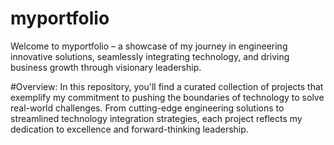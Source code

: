 # myportfolio
Welcome to myportfolio – a showcase of my journey in engineering innovative solutions, seamlessly integrating technology, and driving business growth through visionary leadership.

#Overview:
In this repository, you'll find a curated collection of projects that exemplify my commitment to pushing the boundaries of technology to solve real-world challenges. From cutting-edge engineering solutions to streamlined technology integration strategies, each project reflects my dedication to excellence and forward-thinking leadership.
